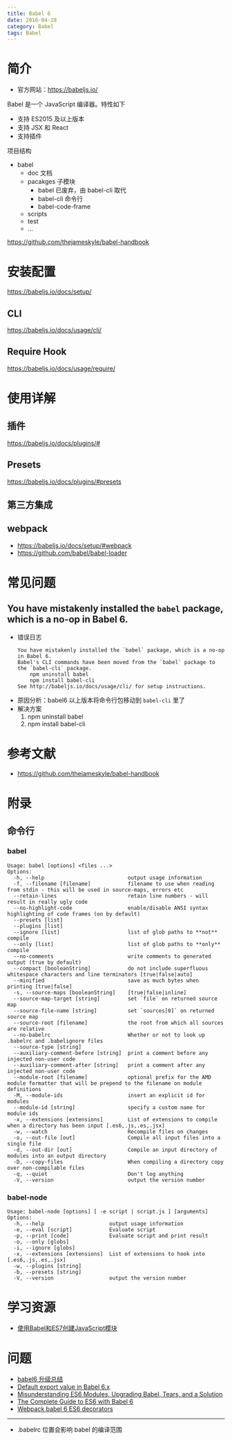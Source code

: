 ```yaml
---
title: Babel 6
date: 2016-04-28
category: Babel
tags: Babel
---
```


# 简介
- 官方网站：https://babeljs.io/

Babel 是一个 JavaScript 编译器。特性如下
- 支持 ES2015 及以上版本
- 支持 JSX 和 React
- 支持插件

项目结构
+ babel
    - doc 文档
    - pacakges 子模块
        - babel 已废弃，由 babel-cli 取代
        - babel-cli 命令行
        - babel-code-frame
    - scripts
    - test
    - ...

https://github.com/thejameskyle/babel-handbook

# 安装配置
https://babeljs.io/docs/setup/

## CLI
https://babeljs.io/docs/usage/cli/

## Require Hook
https://babeljs.io/docs/usage/require/


# 使用详解
## 插件
https://babeljs.io/docs/plugins/#


## Presets
https://babeljs.io/docs/plugins/#presets

## 第三方集成
## webpack
- https://babeljs.io/docs/setup/#webpack
- https://github.com/babel/babel-loader

# 常见问题
## You have mistakenly installed the `babel` package, which is a no-op in Babel 6.
- 错误日志
    ```
    You have mistakenly installed the `babel` package, which is a no-op in Babel 6.
    Babel's CLI commands have been moved from the `babel` package to the `babel-cli` package.
        npm uninstall babel
        npm install babel-cli
    See http://babeljs.io/docs/usage/cli/ for setup instructions.

    ```
- 原因分析：babel6 以上版本将命令行包移动到 `babel-cli` 里了
- 解决方案
    1. npm uninstall babel
    2. npm install babel-cli

# 参考文献
- https://github.com/thejameskyle/babel-handbook

# 附录
## 命令行
### babel
```
Usage: babel [options] <files ...>
Options:
  -h, --help                           output usage information
  -f, --filename [filename]            filename to use when reading from stdin - this will be used in source-maps, errors etc
  --retain-lines                       retain line numbers - will result in really ugly code
  --no-highlight-code                  enable/disable ANSI syntax highlighting of code frames (on by default)
  --presets [list]                     
  --plugins [list]                     
  --ignore [list]                      list of glob paths to **not** compile
  --only [list]                        list of glob paths to **only** compile
  --no-comments                        write comments to generated output (true by default)
  --compact [booleanString]            do not include superfluous whitespace characters and line terminators [true|false|auto]
  --minified                           save as much bytes when printing [true|false]
  -s, --source-maps [booleanString]    [true|false|inline]
  --source-map-target [string]         set `file` on returned source map
  --source-file-name [string]          set `sources[0]` on returned source map
  --source-root [filename]             the root from which all sources are relative
  --no-babelrc                         Whether or not to look up .babelrc and .babelignore files
  --source-type [string]               
  --auxiliary-comment-before [string]  print a comment before any injected non-user code
  --auxiliary-comment-after [string]   print a comment after any injected non-user code
  --module-root [filename]             optional prefix for the AMD module formatter that will be prepend to the filename on module definitions
  -M, --module-ids                     insert an explicit id for modules
  --module-id [string]                 specify a custom name for module ids
  -x, --extensions [extensions]        List of extensions to compile when a directory has been input [.es6,.js,.es,.jsx]
  -w, --watch                          Recompile files on changes
  -o, --out-file [out]                 Compile all input files into a single file
  -d, --out-dir [out]                  Compile an input directory of modules into an output directory
  -D, --copy-files                     When compiling a directory copy over non-compilable files
  -q, --quiet                          Don't log anything
  -V, --version                        output the version number

```

### babel-node
```
Usage: babel-node [options] [ -e script | script.js ] [arguments]
Options:
  -h, --help                     output usage information
  -e, --eval [script]            Evaluate script
  -p, --print [code]             Evaluate script and print result
  -o, --only [globs]             
  -i, --ignore [globs]           
  -x, --extensions [extensions]  List of extensions to hook into [.es6,.js,.es,.jsx]
  -w, --plugins [string]         
  -b, --presets [string]         
  -V, --version                  output the version number
```


# 学习资源
- [使用Babel和ES7创建JavaScript模块](http://blog.oneapm.com/apm-tech/693.html)


# 问题
- [babel6 升级总结](https://segmentfault.com/a/1190000004301150)
- [Default export value in Babel 6.x](http://schempy.com/2016/04/08/default_export_value_babel_6x/)
- [Misunderstanding ES6 Modules, Upgrading Babel, Tears, and a Solution](https://medium.com/@kentcdodds/misunderstanding-es6-modules-upgrading-babel-tears-and-a-solution-ad2d5ab93ce0#.m0cz4izeb)
- [The Complete Guide to ES6 with Babel 6](http://jamesknelson.com/the-complete-guide-to-es6-with-babel-6/)
- [Webpack babel 6 ES6 decorators](http://stackoverflow.com/questions/33801311/webpack-babel-6-es6-decorators)


---

- .babelrc 位置会影响 babel 的编译范围
